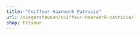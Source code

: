 ```yaml
---
title: "Coiffeur Haarwerk Patricia"
url: /siegershausen/coiffeur-haarwerk-patricia/
shop: Friseur
---
```

